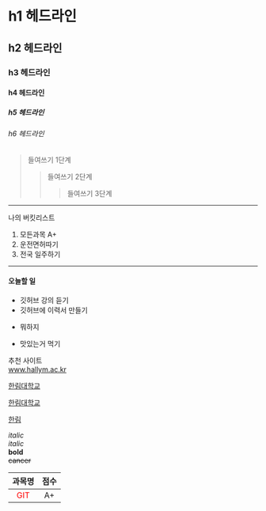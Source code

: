 # h1 헤드라인
## h2 헤드라인
### h3 헤드라인
#### h4 헤드라인
##### h5 헤드라인
###### h6 헤드라인

> 들여쓰기 1단계
>> 들여쓰기 2단계
>>> 들여쓰기 3단계
---------------------------------
나의 버킷리스트
1. 모든과목 A+
2. 운전면허따기
3. 전국 일주하기
***********************
#### 오늘할 일
* 깃허브 강의 듣기
* 깃허브에 이력서 만들기
+ 뭐하지
- 맛있는거 먹기

추천 사이트  
www.hallym.ac.kr
 
[한림대학교](www.hallym.ac.kr)

<a href=www.hallym.ac.kr>한림대학교</a>

[hallym]:http://www.hallym.ac.kr/

[한림][hallym]


_italic_  
*italic*  
**bold**  
~~cancer~~  


|과목명|점수|
|:----:|:----:|
|<span style="color : red">GIT</span>|A+|


